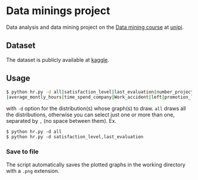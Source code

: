 # Data minings project
Data analysis and data mining project on the [Data mining course](http://didawiki.cli.di.unipi.it/doku.php/dm/start) at [unipi](https://www.di.unipi.it/en/).

## Dataset
The dataset is publicly available at [kaggle](https://www.kaggle.com/quentinvincenot/human-resources-analysis/data).

## Usage
```bash
$ python hr.py -d all|satisfaction_level|last_evaluation|number_project
|average_montly_hours|time_spend_company|Work_accident|left|promotion_last_5years|sales|salary
```
with `-d` option for the distribution(s) whose graph(s) to draw. `all` draws all the distributions, otherwise you can select just one or more than one, separated by `,` (no space between them).
Ex.
```
$ python hr.py -d all
$ python hr.py -d satisfaction_level,last_evaluation
```

### Save to file
The script automatically saves the plotted graphs in the working directory with a `.png` extension.